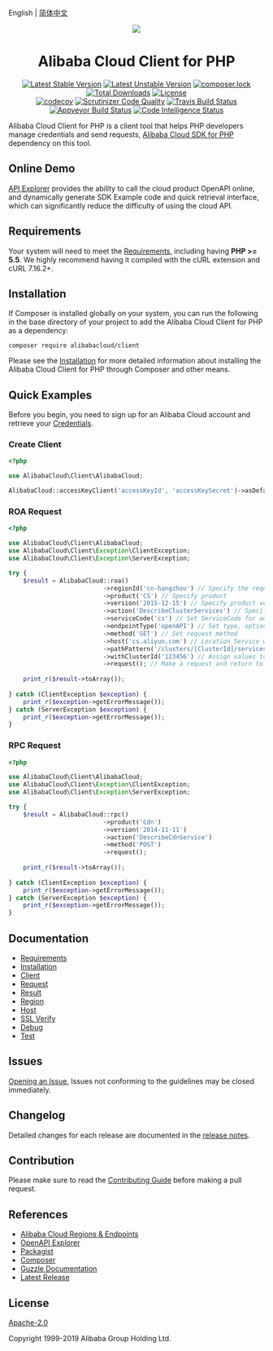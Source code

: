 English | [简体中文](./README-CN.md)


<p align="center">
  <a href=" https://www.alibabacloud.com">
    <img src="https://aliyunsdk-pages.alicdn.com/icons/AlibabaCloud.svg">
  </a>
  <h1 align="center">Alibaba Cloud Client for PHP</h1>
</p>

<p align="center">
<a href="https://packagist.org/packages/alibabacloud/client"><img src="https://poser.pugx.org/alibabacloud/client/v/stable" alt="Latest Stable Version"></a>
<a href="https://packagist.org/packages/alibabacloud/client"><img src="https://poser.pugx.org/alibabacloud/client/v/unstable" alt="Latest Unstable Version"></a>
<a href="https://packagist.org/packages/alibabacloud/client"><img src="https://poser.pugx.org/alibabacloud/client/composerlock" alt="composer.lock"></a>
<a href="https://packagist.org/packages/alibabacloud/client"><img src="https://poser.pugx.org/alibabacloud/client/downloads" alt="Total Downloads"></a>
<a href="https://packagist.org/packages/alibabacloud/client"><img src="https://poser.pugx.org/alibabacloud/client/license" alt="License"></a>
<br/>
<a href="https://codecov.io/gh/aliyun/openapi-sdk-php-client"><img src="https://codecov.io/gh/aliyun/openapi-sdk-php-client/branch/master/graph/badge.svg" alt="codecov"></a>
<a href="https://scrutinizer-ci.com/g/aliyun/openapi-sdk-php-client"><img src="https://scrutinizer-ci.com/g/aliyun/openapi-sdk-php-client/badges/quality-score.png" alt="Scrutinizer Code Quality"></a>
<a href="https://travis-ci.org/aliyun/openapi-sdk-php-client"><img src="https://travis-ci.org/aliyun/openapi-sdk-php-client.svg?branch=master" alt="Travis Build Status"></a>
<a href="https://ci.appveyor.com/project/aliyun/openapi-sdk-php-client/branch/master"><img src="https://ci.appveyor.com/api/projects/status/699v083woth7mj85/branch/master?svg=true" alt="Appveyor Build Status"></a>
<a href="https://scrutinizer-ci.com/code-intelligence"><img src="https://scrutinizer-ci.com/g/aliyun/openapi-sdk-php-client/badges/code-intelligence.svg" alt="Code Intelligence Status"></a>
</p>


Alibaba Cloud Client for PHP is a client tool that helps PHP developers manage credentials and send requests, [Alibaba Cloud SDK for PHP][SDK] dependency on this tool.


## Online Demo
[API Explorer](https://api.aliyun.com) provides the ability to call the cloud product OpenAPI online, and dynamically generate SDK Example code and quick retrieval interface, which can significantly reduce the difficulty of using the cloud API.


## Requirements
Your system will need to meet the [Requirements](docs/0-Requirements-EN.md), including having **PHP >= 5.5**. We highly recommend having it compiled with the cURL extension and cURL 7.16.2+.


## Installation
If Composer is installed globally on your system, you can run the following in the base directory of your project to add the Alibaba Cloud Client for PHP as a dependency:
```
composer require alibabacloud/client
```
Please see the
[Installation](docs/1-Installation-EN.md) for more detailed information about installing the Alibaba Cloud Client for PHP through Composer and other means.


## Quick Examples
Before you begin, you need to sign up for an Alibaba Cloud account and retrieve your [Credentials](https://usercenter.console.aliyun.com/#/manage/ak).

### Create Client
```php
<?php

use AlibabaCloud\Client\AlibabaCloud;

AlibabaCloud::accessKeyClient('accessKeyId', 'accessKeySecret')->asDefaultClient();
```

### ROA Request
```php
<?php

use AlibabaCloud\Client\AlibabaCloud;
use AlibabaCloud\Client\Exception\ClientException;
use AlibabaCloud\Client\Exception\ServerException;

try {
    $result = AlibabaCloud::roa()
                          ->regionId('cn-hangzhou') // Specify the requested regionId, if not specified, use the client regionId, then default regionId
                          ->product('CS') // Specify product
                          ->version('2015-12-15') // Specify product version
                          ->action('DescribeClusterServices') // Specify product interface
                          ->serviceCode('cs') // Set ServiceCode for addressing, optional
                          ->endpointType('openAPI') // Set type, optional
                          ->method('GET') // Set request method
                          ->host('cs.aliyun.com') // Location Service will not be enabled if the host is specified. For example, service with a Certification type-Bearer Token should be specified
                          ->pathPattern('/clusters/[ClusterId]/services') // Specify path rule with ROA-style
                          ->withClusterId('123456') // Assign values to parameters in the path. Method: with + Parameter
                          ->request(); // Make a request and return to result object. The request is to be placed at the end of the setting
                          
    print_r($result->toArray());
    
} catch (ClientException $exception) {
    print_r($exception->getErrorMessage());
} catch (ServerException $exception) {
    print_r($exception->getErrorMessage());
}
```

### RPC Request
```php
<?php

use AlibabaCloud\Client\AlibabaCloud;
use AlibabaCloud\Client\Exception\ClientException;
use AlibabaCloud\Client\Exception\ServerException;

try {
    $result = AlibabaCloud::rpc()
                          ->product('Cdn')
                          ->version('2014-11-11')
                          ->action('DescribeCdnService')
                          ->method('POST')
                          ->request();
    
    print_r($result->toArray());
    
} catch (ClientException $exception) {
    print_r($exception->getErrorMessage());
} catch (ServerException $exception) {
    print_r($exception->getErrorMessage());
}
```


## Documentation
* [Requirements](docs/0-Requirements-EN.md)
* [Installation](docs/1-Installation-EN.md)
* [Client](docs/2-Client-EN.md)
* [Request](docs/3-Request-EN.md)
* [Result](docs/4-Result-EN.md)
* [Region](docs/5-Region-EN.md)
* [Host](docs/6-Host-EN.md)
* [SSL Verify](docs/7-Verify-EN.md)
* [Debug](docs/8-Debug-EN.md)
* [Test](docs/9-Test-EN.md)


## Issues
[Opening an Issue](https://github.com/aliyun/openapi-sdk-php-client/issues/new/choose), Issues not conforming to the guidelines may be closed immediately.


## Changelog
Detailed changes for each release are documented in the [release notes](CHANGELOG.md).


## Contribution
Please make sure to read the [Contributing Guide](CONTRIBUTING.md) before making a pull request.


## References
* [Alibaba Cloud Regions & Endpoints][endpoints]
* [OpenAPI Explorer][open-api]
* [Packagist][packagist]
* [Composer][composer]
* [Guzzle Documentation][guzzle-docs]
* [Latest Release][latest-release]


## License
[Apache-2.0](http://www.apache.org/licenses/LICENSE-2.0)

Copyright 1999-2019 Alibaba Group Holding Ltd.


[SDK]: https://github.com/aliyun/openapi-sdk-php
[open-api]: https://api.alibabacloud.com
[latest-release]: https://github.com/aliyun/openapi-sdk-php-client
[guzzle-docs]: http://docs.guzzlephp.org/en/stable/request-options.html
[composer]: https://getcomposer.org
[packagist]: https://packagist.org/packages/alibabacloud/sdk
[home]: https://home.console.aliyun.com
[alibabacloud]: https://www.alibabacloud.com
[regions]: https://www.alibabacloud.com/help/doc-detail/40654.html
[endpoints]: https://developer.aliyun.com/endpoints
[cURL]: http://php.net/manual/en/book.curl.php
[OPCache]: http://php.net/manual/en/book.opcache.php
[xdebug]: http://xdebug.org
[OpenSSL]: http://php.net/manual/en/book.openssl.php
[client]: https://github.com/aliyun/openapi-sdk-php-client
